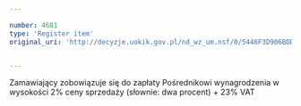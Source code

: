 ```yaml
---

number: 4681
type: 'Register item'
original_uri: 'http://decyzje.uokik.gov.pl/nd_wz_um.nsf/0/5446F3D906BDD570C1257B73003363E6?OpenDocument'


---
```


Zamawiający zobowiązuje się do zapłaty Pośrednikowi wynagrodzenia w wysokości 2% ceny sprzedaży (słownie: dwa procent) + 23% VAT
